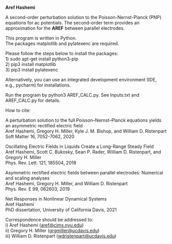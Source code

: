 **Aref Hashemi**

A second-order perturbation solution to the Poisson-Nernst-Planck (PNP) equations for ac potentials. The second-order term provides an approximation for the **AREF** between parallel electrodes.  

This program is written in Python.  
The packages matplotlib and pylatexenc are required.  

Please follow the steps below to install the packages:  
       1) sudo apt-get install python3-pip  
       2) pip3 install matplotlib  
       3) pip3 install pylatexenc

Alternatively, you can use an integrated development environment (IDE, e.g., pycharm) for installations.

Run the program by python3 AREF_CALC.py.
See Inputs.txt and AREF_CALC.py for details.

How to cite:

  A perturbation solution to the full Poisson–Nernst–Planck equations yields an asymmetric rectified electric field  
  Aref Hashemi, Gregory H. Miller, Kyle J. M. Bishop, and William D. Ristenpart  
  Soft Matter 16, 7052-7062, 2020

  Oscillating Electric Fields in Liquids Create a Long-Range Steady Field  
  Aref Hashemi, Scott C. Bukosky, Sean P. Rader, William D. Ristenpart, and Gregory H. Miller  
  Phys. Rev. Lett. 121, 185504, 2018

  Asymmetric rectified electric fields between parallel electrodes: Numerical and scaling analyses  
  Aref Hashemi, Gregory H. Miller, and William D. Ristenpart  
  Phys. Rev. E 99, 062603, 2019

  Net Responses in Nonlinear Dynamical Systems  
  Aref Hashemi  
  PhD dissertation, University of California Davis, 2021

Correspondence should be addressed to:  
	       i) Aref Hashemi (aref@cims.nyu.edu)  
	       ii) Gregory H. Miller (grgmiller@ucdavis.edu)  
	       iii) William D. Ristenpart (wdristenpart@ucdavis.edu) 
